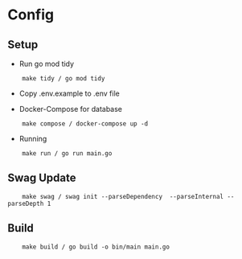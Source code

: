 # Config

## Setup

* Run go mod tidy

```  shell
    make tidy / go mod tidy
```

* Copy .env.example to .env file

* Docker-Compose for database

```  shell
    make compose / docker-compose up -d
```

* Running

```  shell
    make run / go run main.go
```

## Swag Update

```  shell
    make swag / swag init --parseDependency  --parseInternal --parseDepth 1
```

## Build

```  shell
    make build / go build -o bin/main main.go
```
